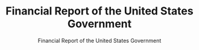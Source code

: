 ---
layout: resources-landing
title: "Financial Report of the United States Government"
subtitle: "Financial Report of the United States Government"
filters: financial-reporting report omb 2022
external_link: https://fiscal.treasury.gov/reports-statements/financial-report/
---
